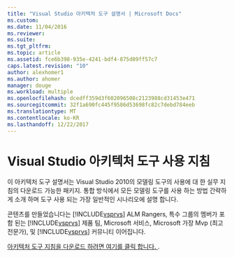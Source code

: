 ```yaml
---
title: "Visual Studio 아키텍처 도구 설명서 | Microsoft Docs"
ms.custom: 
ms.date: 11/04/2016
ms.reviewer: 
ms.suite: 
ms.tgt_pltfrm: 
ms.topic: article
ms.assetid: fce6b398-935e-4241-bdf4-875d09ff57c7
caps.latest.revision: "10"
author: alexhomer1
ms.author: ahomer
manager: douge
ms.workload: multiple
ms.openlocfilehash: dcedff359d3f602096508c2123988cd31453e471
ms.sourcegitcommit: 32f1a690fc445f9586d53698fc82c7debd784eeb
ms.translationtype: MT
ms.contentlocale: ko-KR
ms.lasthandoff: 12/22/2017
---
```

# <a name="visual-studio-architecture-tooling-guidance"></a>Visual Studio 아키텍처 도구 사용 지침
이 아키텍처 도구 설명서는 Visual Studio 2010의 모델링 도구의 사용에 대 한 실무 지침의 다운로드 가능한 패키지. 통합 방식에서 모든 모델링 도구를 사용 하는 방법 간략하게 소개 하며 도구 사용 되는 가장 일반적인 시나리오에 설명 합니다.  
  
 콘텐츠를 만들었습니다는 [!INCLUDE[vsprvs](../code-quality/includes/vsprvs_md.md)] ALM Rangers, 특수 그룹의 멤버가 포함 된는 [!INCLUDE[vsprvs](../code-quality/includes/vsprvs_md.md)] 제품 팀, Microsoft 서비스, Microsoft 가장 Mvp (최고 전문가), 및 [!INCLUDE[vsprvs](../code-quality/includes/vsprvs_md.md)] 커뮤니티 이어집니다.  
  
 [아키텍처 도구 지침을 다운로드 하려면 여기를 클릭 합니다. ](http://go.microsoft.com/fwlink/?LinkID=191984).